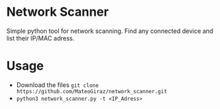 # Network Scanner
Simple python tool for network scanning. Find any connected device and list their IP/MAC adress.  
# Usage
- Download the files `git clone https://github.com/MateoGiraz/network_scanner.git`
- `python3 network_scanner.py -t <IP_Adress>`
